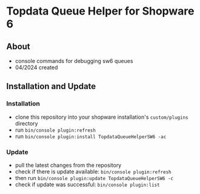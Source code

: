 # Topdata Queue Helper for Shopware 6

## About

- console commands for debugging sw6 queues
- 04/2024 created

## Installation and Update

### Installation
- clone this repository into your shopware installation's `custom/plugins` directory
- run `bin/console plugin:refresh`
- run `bin/console plugin:install TopdataQueueHelperSW6 -ac`

### Update
- pull the latest changes from the repository
- check if there is update available: `bin/console plugin:refresh`
- then run `bin/console plugin:update TopdataQueueHelperSW6 -c`
- check if update was successful: `bin/console plugin:list`
